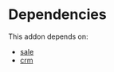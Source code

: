 # Dependencies

This addon depends on:

- [sale](https://github.com/bringout/oca-ocb-sale/tree/3531a720906f8e17d5fa4dafe32471b2aada3721/odoo-bringout-oca-ocb-sale)
- [crm](https://github.com/bringout/oca-ocb-crm/tree/9bbad24fe0f9acf86dbd6085c6815ad2fcf34e03/odoo-bringout-oca-ocb-crm)
